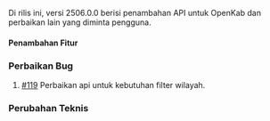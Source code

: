 Di rilis ini, versi 2506.0.0 berisi penambahan API untuk OpenKab dan perbaikan lain yang diminta pengguna.

#### Penambahan Fitur


### Perbaikan Bug

1. [#119](https://github.com/OpenSID/API-Database-Gabungan/issues/119) Perbaikan api untuk kebutuhan filter wilayah.

### Perubahan Teknis

